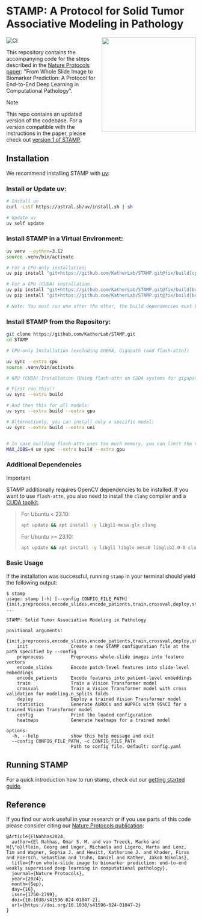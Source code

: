 # STAMP: A Protocol for Solid Tumor Associative Modeling in Pathology

<img src="docs/STAMP_logo.svg" width="250px" align="right"></img>

![CI](https://github.com/KatherLab/STAMP/actions/workflows/ci.yml/badge.svg)

This repository contains the accompanying code for the steps described in the [Nature Protocols paper][stamp paper]:
"From Whole Slide Image to Biomarker Prediction:
A Protocol for End-to-End Deep Learning in Computational Pathology".

> [!NOTE]
> This repo contains an updated version of the codebase.
> For a version compatible with the instructions in the paper,
> please check out [version 1 of STAMP][stamp v1].

[stamp paper]: https://www.nature.com/articles/s41596-024-01047-2 "From whole-slide image to biomarker prediction: end-to-end weakly supervised deep learning in computational pathology"
[stamp v1]: https://github.com/KatherLab/STAMP/tree/v1

## Installation

We recommend installing STAMP with [uv](https://docs.astral.sh/uv/):

### Install or Update uv:

```bash
# Install uv
curl -LsSf https://astral.sh/uv/install.sh | sh

# Update uv
uv self update
```

### Install STAMP in a Virtual Environment:

```bash
uv venv --python=3.12
source .venv/bin/activate

# For a CPU-only installation:
uv pip install "git+https://github.com/KatherLab/STAMP.git@fix/build[cpu]" --torch-backend=cpu

# For a GPU (CUDA) installation:
uv pip install "git+https://github.com/KatherLab/STAMP.git@fix/build[build]"
uv pip install "git+https://github.com/KatherLab/STAMP.git@fix/build[build,gpu]" --no-build-isolation

# Note: You must run one after the other, the build dependencies must be installed first!
```

### Install STAMP from the Repository:

```bash
git clone https://github.com/KatherLab/STAMP.git
cd STAMP
```


```bash
# CPU-only Installation (excluding COBRA, Gigapath (and flash-attn))

uv sync --extra cpu
source .venv/bin/activate
```

```bash
# GPU (CUDA) Installation (Using flash-attn on CUDA systems for gigapath and other models)

# First run this!!
uv sync --extra build

# And then this for all models:
uv sync --extra build --extra gpu

# Alternatively, you can install only a specific model:
uv sync --extra build --extra uni


# In case building flash-attn uses too much memory, you can limit the number of parallel compilation jobs:
MAX_JOBS=4 uv sync --extra build --extra gpu
```

### Additional Dependencies

> [!IMPORTANT]
> STAMP additionally requires OpenCV dependencies to be installed. If you want to use `flash-attn`, you also need to install the `clang` compiler and a [CUDA toolkit](https://developer.nvidia.com/cuda-downloads).
>

> For Ubuntu < 23.10:
> ```bash
> apt update && apt install -y libgl1-mesa-glx clang
> ```
>
> For Ubuntu >= 23.10:
> ```bash
> apt update && apt install -y libgl1 libglx-mesa0 libglib2.0-0 clang
> ```

### Basic Usage

If the installation was successful, running `stamp` in your terminal should yield the following output:
```
$ stamp
usage: stamp [-h] [--config CONFIG_FILE_PATH] {init,preprocess,encode_slides,encode_patients,train,crossval,deploy,statistics,config,heatmaps} ...

STAMP: Solid Tumor Associative Modeling in Pathology

positional arguments:
  {init,preprocess,encode_slides,encode_patients,train,crossval,deploy,statistics,config,heatmaps}
    init                Create a new STAMP configuration file at the path specified by --config
    preprocess          Preprocess whole-slide images into feature vectors
    encode_slides       Encode patch-level features into slide-level embeddings
    encode_patients     Encode features into patient-level embeddings
    train               Train a Vision Transformer model
    crossval            Train a Vision Transformer model with cross validation for modeling.n_splits folds
    deploy              Deploy a trained Vision Transformer model
    statistics          Generate AUROCs and AUPRCs with 95%CI for a trained Vision Transformer model
    config              Print the loaded configuration
    heatmaps            Generate heatmaps for a trained model

options:
  -h, --help            show this help message and exit
  --config CONFIG_FILE_PATH, -c CONFIG_FILE_PATH
                        Path to config file. Default: config.yaml
```

## Running STAMP

For a quick introduction how to run stamp,
check out our [getting started guide](getting-started.md).

## Reference

If you find our work useful in your research
or if you use parts of this code
please consider citing our [Nature Protocols publication](https://www.nature.com/articles/s41596-024-01047-2):
```
@Article{ElNahhas2024,
  author={El Nahhas, Omar S. M. and van Treeck, Marko and W{\"o}lflein, Georg and Unger, Michaela and Ligero, Marta and Lenz, Tim and Wagner, Sophia J. and Hewitt, Katherine J. and Khader, Firas and Foersch, Sebastian and Truhn, Daniel and Kather, Jakob Nikolas},
  title={From whole-slide image to biomarker prediction: end-to-end weakly supervised deep learning in computational pathology},
  journal={Nature Protocols},
  year={2024},
  month={Sep},
  day={16},
  issn={1750-2799},
  doi={10.1038/s41596-024-01047-2},
  url={https://doi.org/10.1038/s41596-024-01047-2}
}
```
